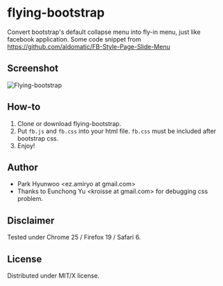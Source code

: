 flying-bootstrap
================

Convert bootstrap's default collapse menu into fly-in menu, just like facebook application.
Some code snippet from https://github.com/aldomatic/FB-Style-Page-Slide-Menu


Screenshot
----------

![Flying-bootstrap](https://raw.github.com/lqez/pastebin/master/img/flying-bootstrap.jpg "Screenshot of flying-bootstrap")


How-to
------

 1. Clone or download flying-bootstrap.
 1. Put `fb.js` and `fb.css` into your html file. `fb.css` must be included after bootstrap css.
 1. Enjoy!


Author
------
- Park Hyunwoo \<ez.amiryo at gmail.com\>
- Thanks to Eunchong Yu \<kroisse at gmail.com\> for debugging css problem.


Disclaimer
----------

Tested under Chrome 25 / Firefox 19 / Safari 6.


License
-------

Distributed under MIT/X license. 
